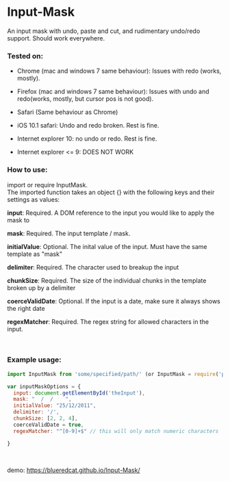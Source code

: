 # Input-Mask
An input mask with undo, paste and cut, and rudimentary undo/redo support. Should work everywhere.

### Tested on:

- Chrome (mac and windows 7 same behaviour): Issues with redo (works, mostly).

- Firefox (mac and windows 7 same behaviour): Issues with undo and redo(works, mostly, but cursor pos is not good).

- Safari (Same behaviour as Chrome)

- iOS 10.1 safari: Undo and redo broken. Rest is fine.

- Internet explorer 10: no undo or redo. Rest is fine.

- Internet explorer <= 9: DOES NOT WORK


### How to use:

import or require InputMask.
<br>
The imported function takes an object {} with the following keys and their settings as values:
<br>

**input**: Required. A DOM reference to the input you would like to apply the mask to

**mask**: Required. The input template / mask.

**initialValue**: Optional. The inital value of the input. Must have the same template as "mask"

**delimiter**: Required. The character used to breakup the input

**chunkSize**: Required. The size of the individual chunks in the template broken up by a delimiter

**coerceValidDate**: Optional. If the input is a date, make sure it always shows the right date

**regexMatcher**: Required. The regex string for allowed characters in the input.

<br>

### Example usage:
```javascript
import InputMask from 'some/specified/path/' (or InputMask = require('path/to/InputMask')

var inputMaskOptions = {
  input: document.getElementById('theInput'),
  mask: "  /  /    ",
  initialValue: "25/12/2011",
  delimiter: '/',
  chunkSize: [2, 2, 4],
  coerceValidDate = true,
  regexMatcher: "^[0-9]+$" // this will only match numeric characters

}
```
<br>

demo: https://blueredcat.github.io/Input-Mask/

